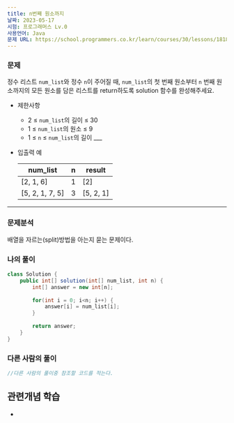 ```yaml
---
title: n번째 원소까지
날짜: 2023-05-17
시험: 프로그래머스 Lv.0
사용언어: Java
문제 URL: https://school.programmers.co.kr/learn/courses/30/lessons/181889
---
```

### 문제

정수 리스트 `num_list`와 정수 `n`이 주어질 때, `num_list`의 첫 번째 원소부터 `n` 번째 원소까지의 모든 원소를 담은 리스트를 return하도록 solution 함수를 완성해주세요.

- 제한사항
    - 2 ≤ `num_list`의 길이 ≤ 30
    - 1 ≤ `num_list`의 원소 ≤ 9
    - 1 ≤ `n` ≤ `num_list`의 길이 ___
- 입출력 예
    
    
    | num_list | n | result |
    | --- | --- | --- |
    | [2, 1, 6] | 1 | [2] |
    | [5, 2, 1, 7, 5] | 3 | [5, 2, 1] |
---
### 문제분석

배열을 자르는(split)방법을 아는지 묻는 문제이다.

### 나의 풀이

```java
class Solution {
    public int[] solution(int[] num_list, int n) {
        int[] answer = new int[n];
        
        for(int i = 0; i<n; i++) {
            answer[i] = num_list[i];
        }
        
        return answer;
    }
}
```

### 다른 사람의 풀이

```java
//다른 사람의 풀이중 참조할 코드를 적는다.
```

## 관련개념 학습

-